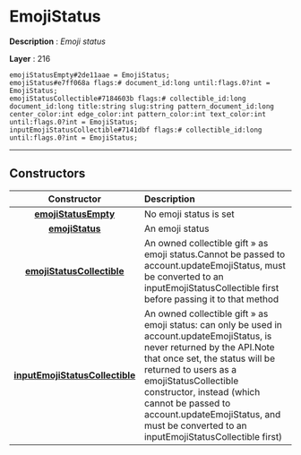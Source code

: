 # EmojiStatus

**Description** : *Emoji status*

**Layer** : 216

```tl
emojiStatusEmpty#2de11aae = EmojiStatus;
emojiStatus#e7ff068a flags:# document_id:long until:flags.0?int = EmojiStatus;
emojiStatusCollectible#7184603b flags:# collectible_id:long document_id:long title:string slug:string pattern_document_id:long center_color:int edge_color:int pattern_color:int text_color:int until:flags.0?int = EmojiStatus;
inputEmojiStatusCollectible#7141dbf flags:# collectible_id:long until:flags.0?int = EmojiStatus;
```

---

## Constructors

| Constructor | Description |
| :---: | :--- |
| [**emojiStatusEmpty**](constructor/emojiStatusEmpty) | No emoji status is set |
| [**emojiStatus**](constructor/emojiStatus) | An emoji status |
| [**emojiStatusCollectible**](constructor/emojiStatusCollectible) | An owned collectible gift » as emoji status.Cannot be passed to account.updateEmojiStatus, must be converted to an inputEmojiStatusCollectible first before passing it to that method |
| [**inputEmojiStatusCollectible**](constructor/inputEmojiStatusCollectible) | An owned collectible gift » as emoji status: can only be used in account.updateEmojiStatus, is never returned by the API.Note that once set, the status will be returned to users as a emojiStatusCollectible constructor, instead (which cannot be passed to account.updateEmojiStatus, and must be converted to an inputEmojiStatusCollectible first) |